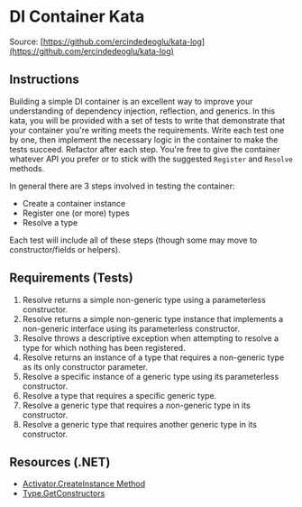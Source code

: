 DI Container Kata
=================

Source: [https://github.com/ercindedeoglu/kata-log](https://github.com/ercindedeoglu/kata-log)

## Instructions

Building a simple DI container is an excellent way to improve your understanding of dependency injection, reflection, and generics. In this kata, you will be provided with a set of tests to write that demonstrate that your container you're writing meets the requirements. Write each test one by one, then implement the necessary logic in the container to make the tests succeed. Refactor after each step. You're free to give the container whatever API you prefer or to stick with the suggested `Register` and `Resolve` methods.

In general there are 3 steps involved in testing the container:

- Create a container instance
- Register one (or more) types
- Resolve a type

Each test will include all of these steps (though some may move to constructor/fields or helpers).

## Requirements (Tests)

1. Resolve returns a simple non-generic type using a parameterless constructor.
2. Resolve returns a simple non-generic type instance that implements a non-generic interface using its parameterless constructor.
3. Resolve throws a descriptive exception when attempting to resolve a type for which nothing has been registered.
4. Resolve returns an instance of a type that requires a non-generic type as its only constructor parameter.
5. Resolve a specific instance of a generic type using its parameterless constructor.
6. Resolve a type that requires a specific generic type.
7. Resolve a generic type that requires a non-generic type in its constructor.
8. Resolve a generic type that requires another generic type in its constructor.

## Resources (.NET)

- [Activator.CreateInstance Method](https://docs.microsoft.com/en-us/dotnet/api/system.activator.createinstance?view=net-5.0)
- [Type.GetConstructors](https://docs.microsoft.com/en-us/dotnet/api/system.type.getconstructors?view=net-5.0)
